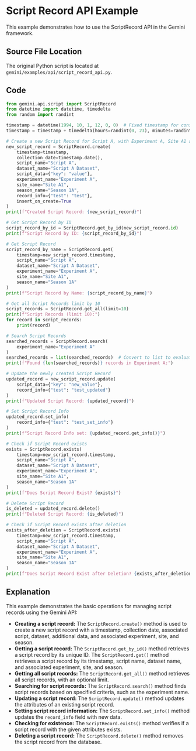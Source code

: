 # Script Record API Example

This example demonstrates how to use the ScriptRecord API in the Gemini framework.

## Source File Location

The original Python script is located at `gemini/examples/api/script_record_api.py`.

## Code

```python
from gemini.api.script import ScriptRecord
from datetime import datetime, timedelta
from random import randint

timestamp = datetime(1994, 10, 1, 12, 0, 0)  # Fixed timestamp for consistency
timestamp = timestamp + timedelta(hours=randint(0, 23), minutes=randint(0, 59))  # Randomize time within the day

# Create a new Script Record for Script A, with Experiment A, Site A1 and Season 1A
new_script_record = ScriptRecord.create(
    timestamp=timestamp,
    collection_date=timestamp.date(),
    script_name="Script A",
    dataset_name="Script A Dataset",
    script_data={"key": "value"},
    experiment_name="Experiment A",
    site_name="Site A1",
    season_name="Season 1A",
    record_info={"test": "test"},
    insert_on_create=True
)
print(f"Created Script Record: {new_script_record}")

# Get Script Record by ID
script_record_by_id = ScriptRecord.get_by_id(new_script_record.id)
print(f"Script Record by ID: {script_record_by_id}")

# Get Script Record
script_record_by_name = ScriptRecord.get(
    timestamp=new_script_record.timestamp,
    script_name="Script A",
    dataset_name="Script A Dataset",
    experiment_name="Experiment A",
    site_name="Site A1",
    season_name="Season 1A"
)
print(f"Script Record by Name: {script_record_by_name}")

# Get all Script Records limit by 10
script_records = ScriptRecord.get_all(limit=10)
print(f"Script Records (limit 10):")
for record in script_records:
    print(record)

# Search Script Records
searched_records = ScriptRecord.search(
    experiment_name="Experiment A"
)
searched_records = list(searched_records)  # Convert to list to evaluate the generator
print(f"Found {len(searched_records)} records in Experiment A:")

# Update the newly created Script Record
updated_record = new_script_record.update(
    script_data={"key": "new_value"},
    record_info={"test": "test_updated"}
)
print(f"Updated Script Record: {updated_record}")

# Set Script Record Info
updated_record.set_info(
    record_info={"test": "test_set_info"}
)
print(f"Script Record Info set: {updated_record.get_info()}")

# Check if Script Record exists
exists = ScriptRecord.exists(
    timestamp=new_script_record.timestamp,
    script_name="Script A",
    dataset_name="Script A Dataset",
    experiment_name="Experiment A",
    site_name="Site A1",
    season_name="Season 1A"
)
print(f"Does Script Record Exist? {exists}")

# Delete Script Record
is_deleted = updated_record.delete()
print(f"Deleted Script Record: {is_deleted}")

# Check if Script Record exists after deletion
exists_after_deletion = ScriptRecord.exists(
    timestamp=new_script_record.timestamp,
    script_name="Script A",
    dataset_name="Script A Dataset",
    experiment_name="Experiment A",
    site_name="Site A1",
    season_name="Season 1A"
)
print(f"Does Script Record Exist after Deletion? {exists_after_deletion}")
```

## Explanation

This example demonstrates the basic operations for managing script records using the Gemini API:

*   **Creating a script record:** The `ScriptRecord.create()` method is used to create a new script record with a timestamp, collection date, associated script, dataset, additional data, and associated experiment, site, and season.
*   **Getting a script record:** The `ScriptRecord.get_by_id()` method retrieves a script record by its unique ID. The `ScriptRecord.get()` method retrieves a script record by its timestamp, script name, dataset name, and associated experiment, site, and season.
*   **Getting all script records:** The `ScriptRecord.get_all()` method retrieves all script records, with an optional limit.
*   **Searching for script records:** The `ScriptRecord.search()` method finds script records based on specified criteria, such as the experiment name.
*   **Updating a script record:** The `ScriptRecord.update()` method updates the attributes of an existing script record.
*   **Setting script record information:** The `ScriptRecord.set_info()` method updates the `record_info` field with new data.
*   **Checking for existence:** The `ScriptRecord.exists()` method verifies if a script record with the given attributes exists.
*   **Deleting a script record:** The `ScriptRecord.delete()` method removes the script record from the database.

